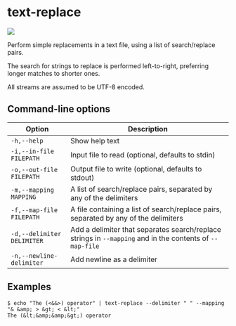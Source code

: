 # text-replace

[![](https://travis-ci.org/chris-martin/text-replace.svg)](https://travis-ci.org/chris-martin/text-replace)

Perform simple replacements in a text file, using a list of search/replace pairs.

The search for strings to replace is performed left-to-right, preferring longer matches to shorter ones.

All streams are assumed to be UTF-8 encoded.

## Command-line options

| Option | Description |
| --- | --- |
| `-h,--help` | Show help text |
| `-i,--in-file FILEPATH` | Input file to read (optional, defaults to stdin) |
| `-o,--out-file FILEPATH` | Output file to write (optional, defaults to stdout)
| `-m,--mapping MAPPING` | A list of search/replace pairs, separated by any of the delimiters |
| `-f,--map-file FILEPATH` | A file containing a list of search/replace pairs, separated by any of the delimiters |
| `-d,--delimiter DELIMITER` | Add a delimiter that separates search/replace strings in `--mapping` and in the contents of `--map-file` |
| `-n,--newline-delimiter` | Add newline as a delimiter |

## Examples

```
$ echo "The (<&&>) operator" | text-replace --delimiter " " --mapping "& &amp; > &gt; < &lt;"
The (&lt;&amp;&amp;&gt;) operator
```

